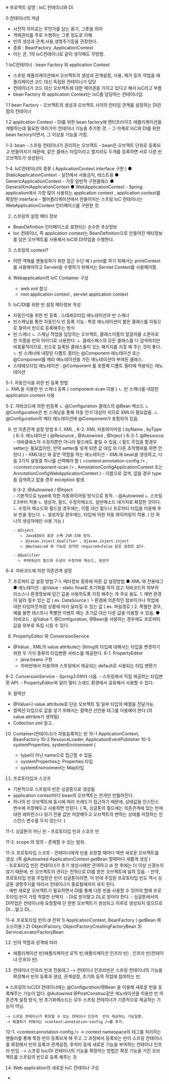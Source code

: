 
※ 프로젝트 설명 : IoC 컨테이너와 DI

 0 컨테이너의 개념 
   - 사전적 의미로는 무언가를 담는 용기, 그릇을 의미
   - 객체관리를 주로 수행하는 그릇 정도로 이해
   - 빈의 생성과 관계,사용,생명주기등을 관장한다.
   - 종류 : BeanFactory ,ApplicationContext 
   - 이는 곧, 1의 IoC컨테이너로 같이 생각해도 무방함.
 
 1 IoC컨테이너 : bean Factory 와 application Context 
   - 스프링 애플리케이션에서 오브젝트의 생성과 관계설정, 사용, 제거 등의 작업을 애플리케이션 코드 대신 독립된 컨테이너가 담당
   - 컨테이너가 코드 대신 오브젝트에 대한 제어권을 가지고 있다고 해서 IoC라고 부름
   - bean Factory 와 application Context는 IoC를 담당하는 컨테이너임.
   
  1.1 bean Factory
    - 오브젝트의 생성과 오브젝트 사이의 런타임 관계를 설정하는 DI관점의 컨테이너 
  
  1.2 application Context
    - DI를 위한 bean factory에 엔터프라이즈 애플리케이션을 개발하는데 필요한 여러가지 컨테이너 기능을 추가한 것.
    - 그 자체로 IoC와 DI를 위한 bean factory이면서, 그 이상을 기능을 가짐.
    
  1-3. bean
    - 스프링 컨테이너가 관리하는 오브젝트
    - bean은 오브젝트 단위로 등록되고 만들어지기 때문에, 같은 클래스 타입이라고 할지라도 두개를 등록하면 서로 다른 빈 오브젝트가 생성된다.
    
  1-4. IoC컨테이너의 종류 ( ApplicationContext interface 구현 ) 
    ● StaticApplicationContext 
      - 실전에서 사용금지, 테스트용 
    ● GenericApplicationContext
      - 가장 일반적 구현클래스
    ● GeneralXmlApplicationContext
    ● WebApplicationContext 
      - Spring application에서 가장 많이 사용되는 application context , application context를 확장한 interface
      - 웹어플리케이션에서 만들어지는 스프링 IoC 컨테이너는 WebApplicationContext 인터페이스를 구현한 것.  
 
2. 스프링의 설정 메타 정보
  - BeanDefinition 인터페이스로 표현되는 순수한 추상정보
  - Ioc 컨테이너, 즉 application context는 BeanDefinition으로 만들어진 메타정보를 담은 오브젝트를 사용해서 IoC와 DI작업을 수행한다.
  
 3. 스프링의 context?
  - 어떤 객체를 핸들링하기 위한 접근 수단
     예 ) print를 하기 위해서는 printContext를 사용해야하고 Servlet을 수행하기 위해서는 Servlet Context를 사용해야함.
      
 4. Webapplication의 IoC Container 구성
    - web.xml 참고
    - root application context , servlet application context 
 
   
 5. IoC/DI를 위한 빈 설정 메타정보 작성 
   - 자동인식을 위한 빈 등록 : 스테레오타입 애노테이션과 빈 스캐너
   - 빈스캐닝을 통한 자동인식 빈 등록 기능 : 특정 애노테이션이 붙은 클래스를 자동으로 찾아서 빈으로 등록해주는 방식
   - 빈 스캐너 
      ㄴ 스캐닝 작업을 담당하는 오브젝트, 클래스이름의 앞글자를 소문자로 한 이름을 빈의 아이디로 사용한다.
      ㄴ 클래스패스의 모든 클래스를 다 검색하지만 비효율적이므로, 빈으로 등록된 클래스들이 있는 패키지를 지정 해 주는 것이 좋다.
      ㄴ 빈 스캐너에 내장된 디폴트 필터는 @Component 애노테이션 또는 @Component를 메타 애노테이션을 가진 애노테이션이 부여된 클래스.
   - 스테레오타입 애노테이션 : @Component 를 포함해 디폴트 필터에 적용되는 애노테이션
  
 5-1. 자동인식을 위한 빈 등록 방법																	
   ㄴ XML을 이용한 빈 스캐너 등록 ( component-scan 이용 ) 
   ㄴ 빈 스캐너를 내장한 application context 사용
   	
 5-2. 자바코드에 의한 빈등록
    ㄴ @Configuration 클래스의 @Bean 메소드
    ㄴ @Configuration은 빈 스캐닝을 통해 자동 인식 대상이 되므로 XML이 필요없음.
    ㄴ @Configuration의 메타 애노테이션에 @Component가 포함되어 있음.
    
 
 6. 빈 의존관계 설정 방법
   6-1. XML <property> , <constructor-arg> 
   6-2. XML 자동와이어링 ( byName , byType ) 
   6-3. 애노테이션 ( @Resource , @Autowired , @Inject ) 
     6-3-1. @Resource
        - 자바클래스의 수정자뿐만 아니라 필드에도 붙일 수 있음. ( 필드 주입을 할경우 setter는 필요없지만, 만약 setter를 넣게 되면 값 대입 외 다른 조작행위를 하면 안된다.)
        - XML대신 <property>와 같은 역할을 하는 애노테이션 
        - XML에 bean을 생성하고, 다음 3가지 설정중 하나를 선택해야 함
          ( <context:annotation-config /> , <context:component-scan /> , AnnotationConfigApplicationContext 또는 AnnotationConfigWebApplicationContext )
        - 이름으로 검색, 없을 경우 type을 검색하고 없을 경우 exception 발생.  
        
     6-3-2. @Autowired / @Inject    
        - 기본적으로 type에 의한 자동와이어링 방식으로 동작.
        - @Autowired 
           ㄴ 스프링 2.5부터 적용
           ㄴ 생성자, 필드, 수정자메소드, 일반메소드 네가지로 확장한 것이다.
           ㄴ 수정자 메소드와 필드일 경우에는, 이름 대신 필드나 프로퍼티 타입을 이용해 후보 빈을 찾는다.
           ㄴ 생성자일 경우에는, 타입에 의한 자동 와이어링이 적용. ( 단 하나의 생성자에만 사용 가능 ) 
           
        - @Inject
           ㄴ JavaEE6의 표준 스펙 JSR-330 정의.
           ㄴ @javax.inject.Qualifier , @javax.inject.inject
           ㄴ @Autowired 와 기능은 같지만 required=false 같은 설정은 없다.
           
        - @Qualifier 
          ㄴ 부여대상이 필드와 수상이 수정자와 메소드, 생성자
          
   6-4. 자바코드에 의한 의존관계 설정
 
 7. 프로퍼티 값 설정 방법
  7-1. 메타정보 종류에 따른 값 설정방법
       ● XML:<property>와 전용태그
       ● 애노테이션 : @Value
         - static final로 초기화를 하지 않고 자바코드의 외부의 리소스나 환경정보에 담긴 값을 사용하도록 지정 해주는 게 주요 용도.
            1. 매번 환경이 달라 질수 있는 값 ( ex. DataSource ) 
               └ 환경에 의존적인 정보이거나 작업에 대한 타임아웃처럼 상황에 따라 달라질 수 있는 값 ( ex. 파일경로 ) 
            2. 특별한 경우, 예를 들면 테스트나 특별한 이벤트 때는 초기값 대신 다른 값을 이용할 수 있음.
       ● 자바코드 : @Value
          1. @Configuration, @Bean을 사용하는 경우에도 프로퍼티값을 외부로 독립 시킬 수 있다.
          

8. PropertyEditor 와 ConversionService
 - @Value , XML의 value attribute는 String외 타입에 대해서는 타입을 변경하기 위한 두 가지 종류의 타입변환 서비스를 제공한다.
 8-1. PropertyEditor 
    - java.beans 구현
    - 자바빈에서 차용하여 스프링에서 제공되는 default로 사용되는 타입 변환기
   
 8-2. ConversionService 
    - Spring3.0부터 나옴.
    - 스프링에서 직접 제공하는 타입변환 API.
    - PropertyEditor와 달리 멀티 스레드 환경에서 공유해서 사용할 수 있다.
    
9. 컬렉션
  - @Value나 value attribute로 단순 오브젝트 및 일부 타입의 배열을 전달가능.
  - 컬렉션 타입으로 값을 넣기 위해서는 컬렉션 선언용 태그를 이용해야 한다.(<property>의 value attribte가 생략됨)
  - Collection.xml 참고.
  
  
10. Container(컨테이너)가 자동등록하는 빈 
  10-1 ApplicationContext, BeanFactory
  10-2 ResouceLoader, ApplicationEventPublisher
  10-3 systemProperties, systemEnvironment (
      - type이 아닌 name으로 접근할 수 있음.
      - systemProperties는 Properties 타입
      - systemEnvironment는 Map타입
      
11. 프로토타입과 스코프
  - 기본적으로 스프링의 빈은 싱글톤으로 생성됨
  - application context마다 bean의 오브젝트는 한개만 만들어진다.
  - 하나의 빈 오브젝트에 동시에 여러 쓰레드가 접근하기 때문에, 상태값을 인스턴스 변수에 저장해두고 사용하면 안된다.
    ( 즉, 싱글톤의 필드에는 의존관계에 있는 빈에 대한 레퍼런스나 읽기 전용 값만 저장해두고 오브젝트의 변하는 상태를 저장하는 인스턴스 변수를 두지 않는다. )
  
  11-1. 싱글톤이 아닌 빈
    - 프로토타입 빈과 스코프 빈 
      
  11-2. scope 의 정의
    - 존재할 수 있는 범위.
       
  11-3. 프로토타입 스코프
    - 컨테이너에게 빈을 요청할 때마다 매번 새로운 오브젝트를 생성. (즉 @Autowired ApplicationContext getBean 할때마다 새롭게 생성 )  
    - 프로포타입 빈은 컨테이너가 초기 생성시에만 관여하고 di 한 후에는 더 이상 신경쓰지 않기 때문에, 빈 오브젝트의 관리는 전적으로 DI를 받은 오브젝트에 달려 있음.
    - 만약, 프로토타입 빈을 주입받은 빈이 싱글톤이라면, 이 빈에 주입된 프로토타입 빈도 역시 싱글톤 생명주기를 따라서 컨테이너가 종료될때까지 유지 된다.         
    - 매번 새로운 오브젝트가 필요하면서 DI를 통해 다른 빈을 사용할 수 있어야 할때 프로토타입 빈이 가장 적절한 선택지.
    - DI로 받지말고 DL로 받아야 한다.
    - 싱글톤에서의 DI작업은 컨테이너에 요청할때 단 한번 오브젝트가 생성되고 이후로 생성되지 않으므로 DI....말고 DL..
    
  11-4. 프로토타입 빈의 dl 전략
    1) ApplicationContext, BeanFactory  ( getBean 메소드이용 ) 
    2) ObjectFactory, ObjectFactoryCreatingFactoryBean
    3) ServiceLocatorFactoryBean
    
 12. 빈의 역할과 성격에 따라
   - 애플리케이션 빈(애플리케이션 로직 빈,애플리케이션 인프라 빈) , 인프라 빈(컨테이너 인프라 빈)
   
 13. 컨테이너 인프라 빈과 전용태그
   -> 컨테이너 인프라빈은 스프링 컨테이너의 기능을 확장해서 빈의 등록과 생성, 관계설정, 초기화 등의 작업에 참여하는 빈. 
   
   ※ 스프링의 IoC/DI 컨테이너에는 @Configuration/@Bean 을 이용해 새로운 빈을 등록해주는 기능이 없다.
   @Autowired @PostConstruc같은 애노테이션을 이용한 빈 의존관계 설정 방식, 빈 초기화메소드는 모두 스프링 컨테이너가 기존적으로 제공하는 기능이 아님.
    
    -> 스프링 컨테이너가 확장할 수 있는 컨테이너 인프라  빈이 제공하는 기능일뿐.
    -> 해결하기 위해서는 <context:annotation-config />를 추가.
    
   12-1. <context:annotation-config />
    -> context namespace의 태그를 처리하는 핸들러를 통해 특정 빈이 등록되게 해 주고 그 과정에서 등록되는 빈이 스프링 컨테이너를 확장해서 빈의 등록과 관계설정, 후처리 등에 새로운 기능을 부여하는 컨테이너 인프라 빈임.
    -> 스프링 Ioc/DI 컨테이너의 기능을 확장하는 방법은 확장 기능을 가진 오브젝트를 스프링의 빈으로 등록 해주는 것.
    
    
14. Web application의 새로운 IoC 컨테이너 구성
   -
    
   
